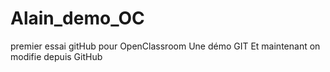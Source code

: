 # Alain_demo_OC
premier essai gitHub pour OpenClassroom
Une démo GIT
Et maintenant on modifie depuis GitHub
